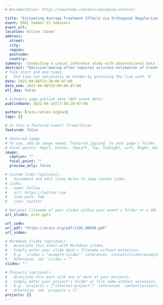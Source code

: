 ```yaml
---
# Documentation: https://wowchemy.com/docs/managing-content/

title: "Estimating Average Treatment Effects via Orthogonal Regularization"
event: EMIL Summer'23 Seminars
event_url:
location: Online (Zoom)
address:
  street:
  city:
  region:
  postcode:
  country:
summary:  Conducting a causal inference study with observational data is a difficult endeavor that necessitates a slew of assumptions. One of the most common assumptions is "ignorability," which argues that given a patient (X), the pair of outcomes (Y0, Y1) is independent of the actual treatment received (T). This assumption is used in this paper to develop an AI model for calculating the Average Treatment Effect (ATE).
abstract: "Decision-making often requires accurate estimation of treatment effects from observational data. This is challenging as outcomes of alternative decisions are not observed and have to be estimated. Previous methods estimate outcomes based on unconfoundedness but neglect any constraints that unconfoundedness imposes on the outcomes. In this paper, we propose a novel regularization framework for estimating average treatment effects that exploits unconfoundedness. To this end, we formalize unconfoundedness as an orthogonality constraint, which ensures that the outcomes are orthogonal to the treatment assignment. This orthogonality constraint is then included in the loss function via a regularization. Based on our regularization framework, we develop deep orthogonal networks for unconfounded treatments (DONUT), which learn outcomes that are orthogonal to the treatment assignment. Using a variety of benchmark datasets for estimating average treatment effects, we demonstrate that DONUT outperforms the state-of-the-art substantially."
# Talk start and end times.
#   End time can optionally be hidden by prefixing the line with `#`.
date: 2023-09-06T13:30:00-07:00
date_end: 2023-09-06T15:00:00-07:00
all_day: false

# Schedule page publish date (NOT event date).
publishDate: 2022-06-14T17:50:20-07:00

authors: [reza-rahimi-azghan]
tags: []

# Is this a featured event? (true/false)
featured: false

# Featured image
# To use, add an image named `featured.jpg/png` to your page's folder.
# Focal points: Smart, Center, TopLeft, Top, TopRight, Left, Right, BottomLeft, Bottom, BottomRight.
image:
  caption: ""
  focal_point: ""
  preview_only: false

# Custom links (optional).
#   Uncomment and edit lines below to show custom links.
# links:
# - name: Follow
#   url: https://twitter.com
#   icon_pack: fab
#   icon: twitter

# Optional filename of your slides within your event's folder or a URL.
url_slides: pres.pptx

url_code:
url_pdf: "https://arxiv.org/pdf/2101.08490.pdf"
url_video:

# Markdown Slides (optional).
#   Associate this event with Markdown slides.
#   Simply enter your slide deck's filename without extension.
#   E.g. `slides = "example-slides"` references `content/slides/example-slides.md`.
#   Otherwise, set `slides = ""`.
slides: ""

# Projects (optional).
#   Associate this post with one or more of your projects.
#   Simply enter your project's folder or file name without extension.
#   E.g. `projects = ["internal-project"]` references `content/project/deep-learning/index.md`.
#   Otherwise, set `projects = []`.
projects: []
---
```


